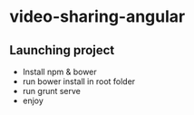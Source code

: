 # video-sharing-angular

## Launching project

- Install npm & bower
- run bower install in root folder
- run grunt serve
- enjoy
